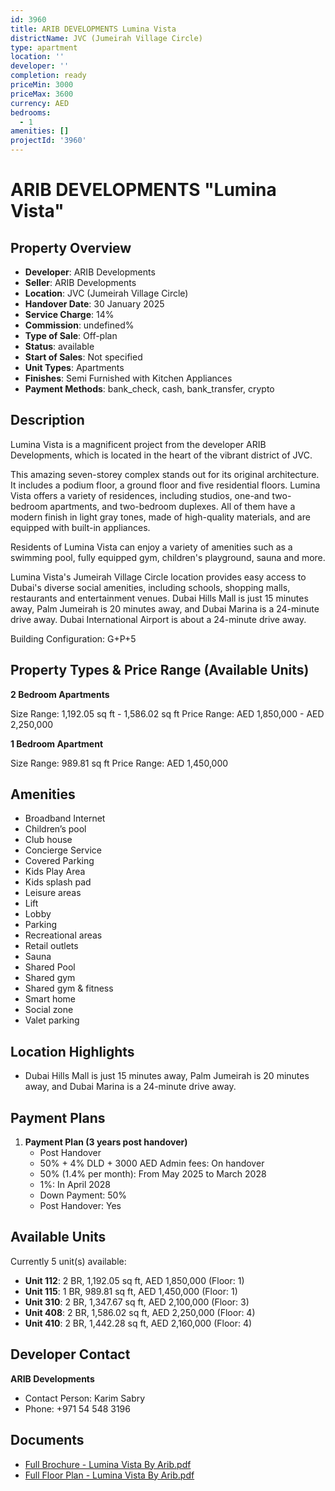 ```yaml
---
id: 3960
title: ARIB DEVELOPMENTS Lumina Vista
districtName: JVC (Jumeirah Village Circle)
type: apartment
location: ''
developer: ''
completion: ready
priceMin: 3000
priceMax: 3600
currency: AED
bedrooms:
  - 1
amenities: []
projectId: '3960'
---
```


# ARIB DEVELOPMENTS "Lumina Vista"

## Property Overview
- **Developer**: ARIB Developments
- **Seller**: ARIB Developments
- **Location**: JVC (Jumeirah Village Circle)
- **Handover Date**: 30 January 2025
- **Service Charge**: 14%
- **Commission**: undefined%
- **Type of Sale**: Off-plan
- **Status**: available
- **Start of Sales**: Not specified
- **Unit Types**: Apartments
- **Finishes**: Semi Furnished with Kitchen Appliances
- **Payment Methods**: bank_check, cash, bank_transfer, crypto

## Description
Lumina Vista is a magnificent project from the developer ARIB Developments, which is located in the heart of the vibrant district of JVC.

This amazing seven-storey complex stands out for its original architecture. It includes a podium floor, a ground floor and five residential floors. Lumina Vista offers a variety of residences, including studios, one-and two-bedroom apartments, and two-bedroom duplexes. All of them have a modern finish in light gray tones, made of high-quality materials, and are equipped with built-in appliances.

Residents of Lumina Vista can enjoy a variety of amenities such as a swimming pool, fully equipped gym, children's playground, sauna and more.

Lumina Vista's Jumeirah Village Circle location provides easy access to Dubai's diverse social amenities, including schools, shopping malls, restaurants and entertainment venues. Dubai Hills Mall is just 15 minutes away, Palm Jumeirah is 20 minutes away, and Dubai Marina is a 24-minute drive away. Dubai International Airport is about a 24-minute drive away.

Building Configuration: G+P+5

## Property Types & Price Range (Available Units)
**2 Bedroom Apartments**

Size Range: 1,192.05 sq ft - 1,586.02 sq ft
Price Range: AED 1,850,000 - AED 2,250,000

**1 Bedroom Apartment**

Size Range: 989.81 sq ft
Price Range: AED 1,450,000

## Amenities
- Broadband Internet
- Children’s pool
- Club house
- Concierge Service
- Covered Parking
- Kids Play Area
- Kids splash pad
- Leisure areas
- Lift
- Lobby
- Parking
- Recreational areas
- Retail outlets
- Sauna
- Shared Pool
- Shared gym
- Shared gym & fitness
- Smart home
- Social zone
- Valet parking

## Location Highlights
- Dubai Hills Mall is just 15 minutes away, Palm Jumeirah is 20 minutes away, and Dubai Marina is a 24-minute drive away.

## Payment Plans
1. **Payment Plan (3 years post handover)**
   - Post Handover
   - 50% + 4% DLD + 3000 AED Admin fees: On handover
   - 50% (1.4% per month): From May 2025 to March 2028
   - 1%: In April 2028
   - Down Payment: 50%
   - Post Handover: Yes

## Available Units
Currently 5 unit(s) available:
- **Unit 112**: 2 BR, 1,192.05 sq ft, AED 1,850,000 (Floor: 1)
- **Unit 115**: 1 BR, 989.81 sq ft, AED 1,450,000 (Floor: 1)
- **Unit 310**: 2 BR, 1,347.67 sq ft, AED 2,100,000 (Floor: 3)
- **Unit 408**: 2 BR, 1,586.02 sq ft, AED 2,250,000 (Floor: 4)
- **Unit 410**: 2 BR, 1,442.28 sq ft, AED 2,160,000 (Floor: 4)

## Developer Contact
**ARIB Developments**
- Contact Person: Karim Sabry
- Phone: +971 54 548 3196

## Documents
- [Full Brochure - Lumina Vista By Arib.pdf](https://cdn.geniemap.net/2024/12/25/AHRqEs3FRRdHn2jEO3FB2NTJH4ZeYUdZ8fMpbpaq.pdf)
- [Full Floor Plan - Lumina Vista By Arib.pdf](https://cdn.geniemap.net/2024/12/25/BR7GjZX9mtZ9AsjWQYVGcyhXf37vqVvsuLssuGxg.pdf)
